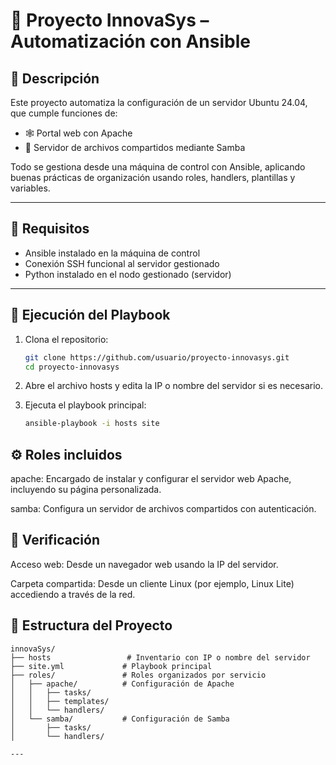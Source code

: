 # 🚀 Proyecto InnovaSys – Automatización con Ansible

## 📌 Descripción

Este proyecto automatiza la configuración de un servidor Ubuntu 24.04, que cumple funciones de:

- 🕸️ Portal web con Apache
- 📁 Servidor de archivos compartidos mediante Samba

Todo se gestiona desde una máquina de control con Ansible, aplicando buenas prácticas de organización usando roles, handlers, plantillas y variables.

---

## 🔧 Requisitos

- Ansible instalado en la máquina de control
- Conexión SSH funcional al servidor gestionado
- Python instalado en el nodo gestionado (servidor)

---

## 🚀 Ejecución del Playbook

1. Clona el repositorio:

   ```bash
   git clone https://github.com/usuario/proyecto-innovasys.git
   cd proyecto-innovasys

2. Abre el archivo hosts y edita la IP o nombre del servidor si es necesario.

3. Ejecuta el playbook principal:
   ```bash
   ansible-playbook -i hosts site
   
## ⚙️ Roles incluidos
apache: Encargado de instalar y configurar el servidor web Apache, incluyendo su página personalizada.

samba: Configura un servidor de archivos compartidos con autenticación.

## 🧪 Verificación
Acceso web: Desde un navegador web usando la IP del servidor.

Carpeta compartida: Desde un cliente Linux (por ejemplo, Linux Lite) accediendo a través de la red.

## 📂 Estructura del Proyecto

   ```text
   innovaSys/
   ├── hosts                 # Inventario con IP o nombre del servidor
   ├── site.yml             # Playbook principal
   ├── roles/               # Roles organizados por servicio
   │   ├── apache/          # Configuración de Apache
   │   │   ├── tasks/
   │   │   ├── templates/
   │   │   └── handlers/
   │   └── samba/           # Configuración de Samba
   │       ├── tasks/
   │       └── handlers/

---

